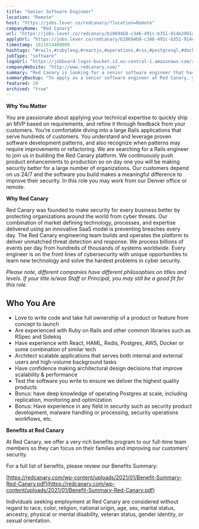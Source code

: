 ```yaml
---
title: "Senior Software Engineer"
location: "Remote"
host: "https://jobs.lever.co/redcanary/?location=Remote"
companyName: "Red Canary"
url: "https://jobs.lever.co/redcanary/b10694b8-c346-491c-b351-914e2991ad17"
applyUrl: "https://jobs.lever.co/redcanary/b10694b8-c346-491c-b351-914e2991ad17/apply"
timestamp: 1611014400000
hashtags: "#rails,#rubylang,#reactjs,#operations,#css,#postgresql,#docker,#aws,#ui/ux,#marketing"
jobType: "software"
logoUrl: "https://jobboard-logos-bucket.s3.eu-central-1.amazonaws.com/red-canary"
companyWebsite: "http://www.redcanary.com/"
summary: "Red Canary is looking for a senior software engineer that has have experience with React, HAML, Redis, Postgres, AWS, Docker or some combination of similar tech."
summaryBackup: "To apply as a senior software engineer at Red Canary, you preferably need to have some knowledge of: #rails, #rubylang, #operations."
featured: 20
archived: "true"
---
```


**Why You Matter** 

You are passionate about applying your technical expertise to quickly ship an MVP based on requirements, and refine it through feedback from your customers. You’re comfortable diving into a large Rails applications that serve hundreds of customers. You understand and leverage proven software development patterns, and also recognize when patterns may require improvements or refactoring. We are searching for a Rails engineer to join us in building the Red Canary platform. We continuously push product enhancements to production so on day one you will be making security better for a large number of organizations. Our customers depend on us 24/7 and the software you build makes a meaningful difference to improve their security. In this role you may work from our Denver office or remote.

**Why Red Canary** 

Red Canary was founded to make security for every business better by protecting organizations around the world from cyber threats. Our combination of market defining technology, processes, and expertise delivered using an innovative SaaS model is preventing breaches every day. The Red Canary engineering team builds and operates the platform to deliver unmatched threat detection and response. We process billions of events per day from hundreds of thousands of systems worldwide. Every engineer is on the front lines of cybersecurity with unique opportunities to learn new technology and solve the hardest problems in cyber security. 

_Please note, different companies have different philosophies on titles and levels. If your title is/was Staff or Principal, you may still be a good fit for this role._

## Who You Are

*   Love to write code and take full ownership of a product or feature from concept to launch
*   Are experienced with Ruby on Rails and other common libraries such as RSpec and Sidekiq
*   Have experience with React, HAML, Redis, Postgres, AWS, Docker or some combination of similar tech
*   Architect scalable applications that serves both internal and external users and high-volume background tasks
*   Have confidence making architectural design decisions that improve scalability & performance
*   Test the software you write to ensure we deliver the highest quality products 
*   Bonus: have deep knowledge of operating Postgres at scale, including replication, monitoring and optimization
*   Bonus: Have experience in any field in security such as security product development, malware handling or processing, security operations workflows, etc.

**Benefits at Red Canary**

At Red Canary, we offer a very rich benefits program to our full-time team members so they can focus on their families and improving our customers’ security. 

For a full list of benefits, please review our Benefits Summary:

[https://redcanary.com/wp-content/uploads/2021/01/Benefit-Summary-Red-Canary.pdf](https://redcanary.com/wp-content/uploads/2021/01/Benefit-Summary-Red-Canary.pdf)

Individuals seeking employment at Red Canary are considered without regard to race, color, religion, national origin, age, sex, marital status, ancestry, physical or mental disability, veteran status, gender identity, or sexual orientation.
